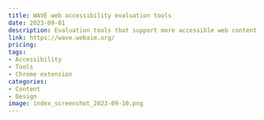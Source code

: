 ```yaml
---
title: WAVE web accessibility evaluation tools
date: 2023-09-01
description: Evaluation tools that support more accessible web content. WAVE can identify many accessibility and WCAG errors, but also supports human evaluation of web content.
link: https://wave.webaim.org/
pricing: 
tags: 
- Accessibility
- Tools
- Chrome extension
categories: 
- Content
- Design
image: index_screenshot_2023-09-10.png
---
```

